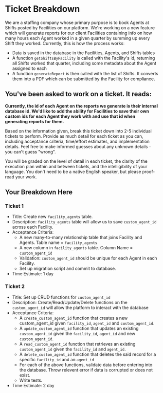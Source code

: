# Ticket Breakdown
We are a staffing company whose primary purpose is to book Agents at Shifts posted by Facilities on our platform. We're working on a new feature which will generate reports for our client Facilities containing info on how many hours each Agent worked in a given quarter by summing up every Shift they worked. Currently, this is how the process works:

- Data is saved in the database in the Facilities, Agents, and Shifts tables
- A function `getShiftsByFacility` is called with the Facility's id, returning all Shifts worked that quarter, including some metadata about the Agent assigned to each
- A function `generateReport` is then called with the list of Shifts. It converts them into a PDF which can be submitted by the Facility for compliance.

## You've been asked to work on a ticket. It reads:

**Currently, the id of each Agent on the reports we generate is their internal database id. We'd like to add the ability for Facilities to save their own custom ids for each Agent they work with and use that id when generating reports for them.**


Based on the information given, break this ticket down into 2-5 individual tickets to perform. Provide as much detail for each ticket as you can, including acceptance criteria, time/effort estimates, and implementation details. Feel free to make informed guesses about any unknown details - you can't guess "wrong".


You will be graded on the level of detail in each ticket, the clarity of the execution plan within and between tickets, and the intelligibility of your language. You don't need to be a native English speaker, but please proof-read your work.

## Your Breakdown Here

### Ticket 1
- Title: Create new `facility_agents` table. 
- Description: `facility_agents` table will allow us to save `custom_agent_id` across each Facility.
- Acceptance Criteria: 
    - A new many-to-many relationship table that joins Facility and Agents. Table name = `facility_agents`
    - A new column in `facility_agents` table. Column Name = `custom_agent_id`
    - Validation: `custom_agent_id` should be unique for each Agent in each Facility.
    - Set up migration script and commit to database.
- Time Estimate: 1 day

### Ticket 2
- Title: Set up CRUD functions for `custom_agent_id`
- Description: Create/Read/Update/Delete functions on the `custom_agent_id` will allow the platform to interact with the database
- Acceptance Criteria: 
    - A `create_custom_agent_id` function that creates a new custom_agent_id given `facility_id`, `agent_id` and `custom_agent_id`.
    - A `update_custom_agent_id` function that updates an existing `custom_agent_id` given the `facility_id`, `agent_id` and new `custom_agent_id`. 
    - A `read_custom_agent_id` function that retrieves an existing `custom_agent_id` given the `facility_id` and `agent_id`. 
    - A `delete_custom_agent_id` function that deletes the said record for a specific `facility_id` and an `agent_id`
    - For each of the above functions, validate data before entering into the database. Throw relevent error if data is corrupted or does not exist.
    - Write tests.
- Time Estimate: 2 day